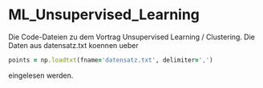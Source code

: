 # ML_Unsupervised_Learning

Die Code-Dateien zu dem Vortrag Unsupervised Learning / Clustering. 
Die Daten aus datensatz.txt koennen ueber 

```ruby
points = np.loadtxt(fname='datensatz.txt', delimiter=',')
```
eingelesen werden.

